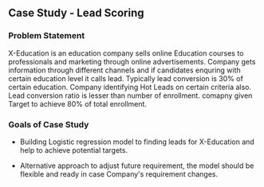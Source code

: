 <h2>Case Study - Lead Scoring</h2>

<h3>Problem Statement</h3>
X-Education is an education company sells online Education courses to professionals and marketing through online advertisements. Company gets information through different channels and if candidates enquring with certain education level it calls lead. Typically lead conversion is 30% of certain education. Company identifying Hot Leads on certain criteria also. Lead conversion ratio is lesser than number of enrollment. comapny given Target to achieve 80% of total enrollment.


<h3>Goals of Case Study</h3>

- Building Logistic regression model to finding leads for X-Education and help to achieve potential targets.

- Alternative approach to adjust future requirement, the model should be flexible and ready in case Company's requirement changes.
